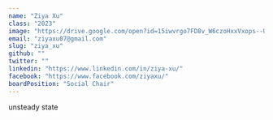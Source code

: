 ```yaml
---
name: "Ziya Xu"
class: "2023"
image: "https://drive.google.com/open?id=15iwvrgo7FD8v_W6czoHxxVxops--Uctk"
email: "ziyaxu07@gmail.com"
slug: "ziya_xu"
github: ""
twitter: ""
linkedin: "https://www.linkedin.com/in/ziya-xu/"
facebook: "https://www.facebook.com/ziyaxu/"
boardPosition: "Social Chair"
---
```

unsteady state